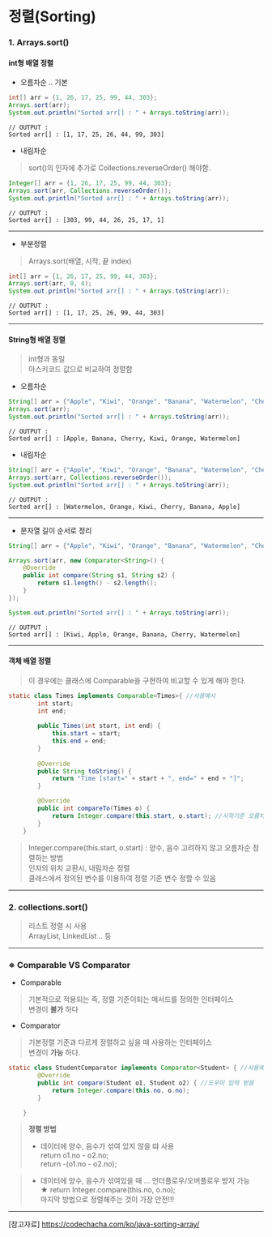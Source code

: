 # 정렬(Sorting)    
### 1. Arrays.sort()   
#### int형 배열 정렬   
- 오름차순 .. 기본   
```java
int[] arr = {1, 26, 17, 25, 99, 44, 303};
Arrays.sort(arr);
System.out.println("Sorted arr[] : " + Arrays.toString(arr));
```   
```text   
// OUTPUT : 
Sorted arr[] : [1, 17, 25, 26, 44, 99, 303]
```   

- 내림차순   
> sort()의 인자에 추가로 Collections.reverseOrder() 해야함.     
```java
Integer[] arr = {1, 26, 17, 25, 99, 44, 303};
Arrays.sort(arr, Collections.reverseOrder());
System.out.println("Sorted arr[] : " + Arrays.toString(arr));
```   
```text   
// OUTPUT : 
Sorted arr[] : [303, 99, 44, 26, 25, 17, 1]   
```    
---   
- 부분정렬    
> Arrays.sort(배열, 시작, 끝 index)    
```java   
int[] arr = {1, 26, 17, 25, 99, 44, 303};
Arrays.sort(arr, 0, 4);
System.out.println("Sorted arr[] : " + Arrays.toString(arr));
```   
```text   
// OUTPUT : 
Sorted arr[] : [1, 17, 25, 26, 99, 44, 303]
```   
---   

#### String형 배열 정렬    
> int형과 동일    
> 아스키코드 값으로 비교하여 정렬함    
- 오름차순   
```java   
String[] arr = {"Apple", "Kiwi", "Orange", "Banana", "Watermelon", "Cherry"};
Arrays.sort(arr);
System.out.println("Sorted arr[] : " + Arrays.toString(arr));
```   
```text   
// OUTPUT : 
Sorted arr[] : [Apple, Banana, Cherry, Kiwi, Orange, Watermelon]
```   

- 내림차순   
```java   
String[] arr = {"Apple", "Kiwi", "Orange", "Banana", "Watermelon", "Cherry"};
Arrays.sort(arr, Collections.reverseOrder());
System.out.println("Sorted arr[] : " + Arrays.toString(arr));
```   
```text   
// OUTPUT : 
Sorted arr[] : [Watermelon, Orange, Kiwi, Cherry, Banana, Apple]
```   
---   
- 문자열 길이 순서로 정리   
```java 
String[] arr = {"Apple", "Kiwi", "Orange", "Banana", "Watermelon", "Cherry"};

Arrays.sort(arr, new Comparator<String>() {
    @Override
    public int compare(String s1, String s2) {
        return s1.length() - s2.length();
    }
});

System.out.println("Sorted arr[] : " + Arrays.toString(arr));
```   
```text
// OUTPUT : 
Sorted arr[] : [Kiwi, Apple, Orange, Banana, Cherry, Watermelon]
```   
---   

#### 객체 배열 정렬    
> 이 경우에는 클래스에 Comparable을 구현하여 비교할 수 있게 해야 한다.   
```java   
static class Times implements Comparable<Times>{ //사용예시
		int start;
		int end;
		
		public Times(int start, int end) {
			this.start = start;
			this.end = end;
		}
		
		@Override
		public String toString() {
			return "Time [start=" + start + ", end=" + end + "]";
		}

		@Override
		public int compareTo(Times o) {
			return Integer.compare(this.start, o.start); //시작기준 오름차순
		}
	}
```   
> Integer.compare(this.start, o.start) : 양수, 음수 고려하지 않고 오름차순 정렬하는 방법   
> 인자의 위치 교환시, 내림차순 정렬    
> 클래스에서 정의된 변수를 이용하여 정렬 기준 변수 정할 수 있음   

---   

### 2. collections.sort()   
> 리스트 정렬 시 사용    
> ArrayList, LinkedList .. 등    
---   

### ※ Comparable<T>  VS  Comparator<T>   
	
- Comparable<T>   
> 기본적으로 적용되는 즉, 정렬 기준이되는 메서드를 정의한 인터페이스   
> 변경이 __불가__ 하다    

- Comparator<T>   
> 기본정렬 기준과 다르게 정렬하고 싶을 때 사용하는 인터페이스   
> 변경이 __가능__ 하다.

```java   
static class StudentComparator implements Comparator<Student> { //사용예시
		@Override
		public int compare(Student o1, Student o2) { //도우미 입력 받음
			return Integer.compare(this.no, o.no); 
		} 

	}
```    
> __정렬 방법__  
> - 데이터에 양수, 음수가 섞여 있지 않을 땨 사용       
> return o1.no - o2.no;        
> return -(o1.no - o2.no);          

> - 데이터에 양수, 음수가 섞여있을 때 ... 언더플로우/오버플로우 방지 가능     
> ★ return Integer.compare(this.no, o.no);         
> 마지막 방법으로 정렬해주는 것이 가장 안전!!!      
---   
[참고자료] https://codechacha.com/ko/java-sorting-array/   

